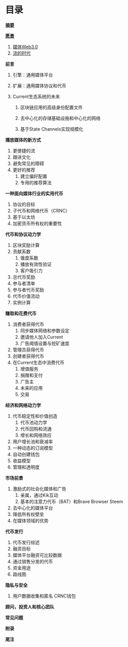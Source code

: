 # 目录

[**摘要**](/zhai-yao.md)

[**愿景**](/yuan-jing.md)

1. [媒体Web3.0](/yuan-jing/mei-ti-web-3-0.md)
2. [流的时代](/yuan-jing/liu-de-shi-dai.md)

**前言**

1. 引擎：通用媒体平台

2. 扩展：通用媒体协议和代币

3. Current生态系统的未来

   1. 区块链应用的高级身份配置文件

   2. 去中心化的存储基础设施和中心化的网络

   3. 基于State Channels实现规模化

**播放媒体的新方式**

1. 更便捷的流
2. 跟进文化
3. 避免常见的障碍
4. 更好的推荐
   1. 建立偏好配置
   2. 专用的推荐算法

**一种面向媒体行业的实用代币**

1. 协议的目标
2. 子代币和网络代币（CRNC）
3. 基于以太坊
4. 加密货币所有权的重要性

**代币和协议动力学**

1. 区块奖励计算
2. 贡献系数
   1. 锥度系数
   2. 播放有效性验证
   3. 客户吸引力
3. 总代币奖励
4. 参与者清单
5. 参与者代币奖励
6. 代币价值流动
7. 实例计算

**赚取和花费代币**

1. 消费者获得代币
   1. 同步媒体网络和参数设定
   2. 邀请他人加入Current
   3. 广告阈值设置与挖矿速度
2. 管理员获得代币
3. 创建者获得代币
4. 在Current生态中消费代币
   1. 增值服务
   2. 捐赠和支付
   3. 广告主
   4. 未来的应用
   5. 交易

**经济和网络动力学**

1. 代币稳定性和价值创造
   1. 代币池动力学
   2. 代币回购和流通
   3. 增长和网络效应
2. 用户增长池和衰减率
3. 一种动态的订阅模型
4. 自动创建钱包
5. 收益模型
6. 管理和透明度

**市场前景**

1. 激励式的社会化媒体和广告
   1. 亲属，通过Kik互动
   2. 基本的注意力代币（BAT）和Brave Browser Steem
2. 去中心化的媒体平台
3. 降低所有权壁垒
4. 在媒体领域的优势

**代币发行**

1. 代币发行综述
2. 融资目标
3. 媒体平台融资可比较数据
4. 通过销售分发的代币
5. 资金用途
6. 路线图

**隐私与安全**

1. 用户数据收集和匿名 CRNC钱包

**顾问，投资人和核心团队**

**常见问题**

**附录**

**尾注**

